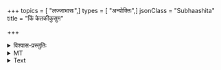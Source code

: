 +++
topics = [ "लज्जाभासः",]
types = [ "अन्योक्तिः",]
jsonClass = "Subhaashita"
title = "किं केतकीकुसुम"

+++

<details><summary>विश्वास-प्रस्तुतिः</summary>

किं केतकी-कुसुम कौशलम् उच्यतां ते  
यद् वायसैर् अपि सदा सहभावम् आप्य ।  
जूटाञ्चलं वि-नर-कीकस+++(=अस्थि)+++-दाम+++(=रज्जु)+++-सङ्ग-  
भीत्या शिरः स्मर-रिपोर् अपि निर्जहासि ॥
</details>



<details><summary>MT</summary>

"Pandanus flower: what exactly is the contrast trying to imply? Birds are among the pollinators &dispersers of the plant but these might also be carrion birds that associate with those ornaments of rudra." - MT
</details>



<details><summary>Text</summary>

किं केतकी-कुसुम कौशलम् उच्यतां ते  
यद् वायसैर् अपि सदा सहभावम् आप्य ।  
जूटाञ्चलं वि-नर-कीकस-दाम-सङ्ग-  
भीत्या शिरः स्मर-रिपोर् अपि निर्जहासि ॥
</details>
